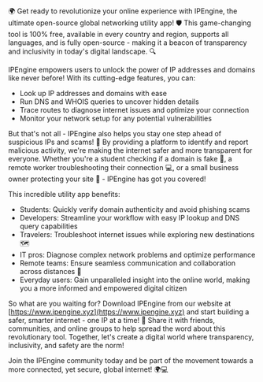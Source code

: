 🌍 Get ready to revolutionize your online experience with IPEngine, the ultimate open-source global networking utility app! 🛡️ This game-changing tool is 100% free, available in every country and region, supports all languages, and is fully open-source - making it a beacon of transparency and inclusivity in today's digital landscape. 🔍

IPEngine empowers users to unlock the power of IP addresses and domains like never before! With its cutting-edge features, you can:

* Look up IP addresses and domains with ease
* Run DNS and WHOIS queries to uncover hidden details
* Trace routes to diagnose internet issues and optimize your connection
* Monitor your network setup for any potential vulnerabilities

But that's not all - IPEngine also helps you stay one step ahead of suspicious IPs and scams! 🚀 By providing a platform to identify and report malicious activity, we're making the internet safer and more transparent for everyone. Whether you're a student checking if a domain is fake 🔮, a remote worker troubleshooting their connection 💻, or a small business owner protecting your site 💸 - IPEngine has got you covered!

This incredible utility app benefits:

* Students: Quickly verify domain authenticity and avoid phishing scams
* Developers: Streamline your workflow with easy IP lookup and DNS query capabilities
* Travelers: Troubleshoot internet issues while exploring new destinations 🗺️
* IT pros: Diagnose complex network problems and optimize performance
* Remote teams: Ensure seamless communication and collaboration across distances 💪
* Everyday users: Gain unparalleled insight into the online world, making you a more informed and empowered digital citizen

So what are you waiting for? Download IPEngine from our website at [https://www.ipengine.xyz](https://www.ipengine.xyz) and start building a safer, smarter internet - one IP at a time! 🚀 Share it with friends, communities, and online groups to help spread the word about this revolutionary tool. Together, let's create a digital world where transparency, inclusivity, and safety are the norm!

Join the IPEngine community today and be part of the movement towards a more connected, yet secure, global internet! 🌍💻